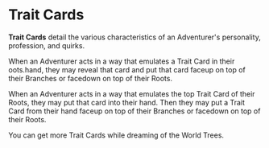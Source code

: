 # Trait Cards

**Trait Cards** detail the various characteristics of an Adventurer's personality, profession, and quirks. 

When an Adventurer acts in a way that emulates a Trait Card in their oots.hand, they may reveal that card and put that card faceup on top of their Branches or facedown on top of their Roots.

When an Adventurer acts in a way that emulates the top Trait Card of their Roots, they may put that card into their hand. Then they may put a Trait Card from their hand faceup on top of their Branches or facedown on top of their Roots. 

You can get more Trait Cards while dreaming of the World Trees.